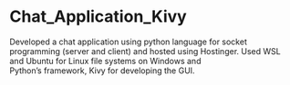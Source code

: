 # Chat_Application_Kivy

Developed a chat application using python language for socket programming (server and client) and hosted using Hostinger. 
Used WSL and Ubuntu for Linux file systems on Windows and  
Python’s framework, Kivy for developing the GUI.
